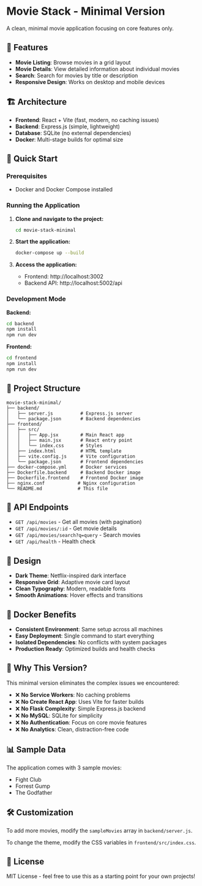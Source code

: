 # Movie Stack - Minimal Version

A clean, minimal movie application focusing on core features only.

## 🎯 Features

- **Movie Listing**: Browse movies in a grid layout
- **Movie Details**: View detailed information about individual movies
- **Search**: Search for movies by title or description
- **Responsive Design**: Works on desktop and mobile devices

## 🏗️ Architecture

- **Frontend**: React + Vite (fast, modern, no caching issues)
- **Backend**: Express.js (simple, lightweight)
- **Database**: SQLite (no external dependencies)
- **Docker**: Multi-stage builds for optimal size

## 🚀 Quick Start

### Prerequisites
- Docker and Docker Compose installed

### Running the Application

1. **Clone and navigate to the project:**
   ```bash
   cd movie-stack-minimal
   ```

2. **Start the application:**
   ```bash
   docker-compose up --build
   ```

3. **Access the application:**
   - Frontend: http://localhost:3002
   - Backend API: http://localhost:5002/api

### Development Mode

**Backend:**
```bash
cd backend
npm install
npm run dev
```

**Frontend:**
```bash
cd frontend
npm install
npm run dev
```

## 📁 Project Structure

```
movie-stack-minimal/
├── backend/
│   ├── server.js          # Express.js server
│   └── package.json       # Backend dependencies
├── frontend/
│   ├── src/
│   │   ├── App.jsx        # Main React app
│   │   ├── main.jsx       # React entry point
│   │   └── index.css      # Styles
│   ├── index.html         # HTML template
│   ├── vite.config.js     # Vite configuration
│   └── package.json       # Frontend dependencies
├── docker-compose.yml     # Docker services
├── Dockerfile.backend     # Backend Docker image
├── Dockerfile.frontend    # Frontend Docker image
├── nginx.conf            # Nginx configuration
└── README.md             # This file
```

## 🔌 API Endpoints

- `GET /api/movies` - Get all movies (with pagination)
- `GET /api/movies/:id` - Get movie details
- `GET /api/movies/search?q=query` - Search movies
- `GET /api/health` - Health check

## 🎨 Design

- **Dark Theme**: Netflix-inspired dark interface
- **Responsive Grid**: Adaptive movie card layout
- **Clean Typography**: Modern, readable fonts
- **Smooth Animations**: Hover effects and transitions

## 🐳 Docker Benefits

- **Consistent Environment**: Same setup across all machines
- **Easy Deployment**: Single command to start everything
- **Isolated Dependencies**: No conflicts with system packages
- **Production Ready**: Optimized builds and health checks

## 🔧 Why This Version?

This minimal version eliminates the complex issues we encountered:

- ❌ **No Service Workers**: No caching problems
- ❌ **No Create React App**: Uses Vite for faster builds
- ❌ **No Flask Complexity**: Simple Express.js backend
- ❌ **No MySQL**: SQLite for simplicity
- ❌ **No Authentication**: Focus on core movie features
- ❌ **No Analytics**: Clean, distraction-free code

## 📊 Sample Data

The application comes with 3 sample movies:
- Fight Club
- Forrest Gump  
- The Godfather

## 🛠️ Customization

To add more movies, modify the `sampleMovies` array in `backend/server.js`.

To change the theme, modify the CSS variables in `frontend/src/index.css`.

## 📝 License

MIT License - feel free to use this as a starting point for your own projects!
